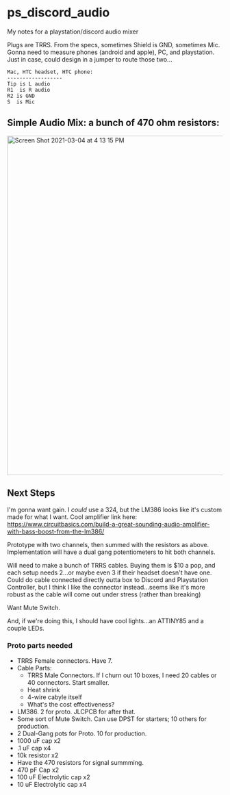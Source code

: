 # ps_discord_audio
My notes for a playstation/discord audio mixer

Plugs are TRRS.  From the specs, sometimes Shield is GND, sometimes Mic.  Gonna need to measure phones (android and apple), PC, and playstation.  Just in case, could design in a jumper to route those two...

```
Mac, HTC headset, HTC phone:
------------------
Tip is L audio
R1  is R audio
R2 is GND
S  is Mic
```

## Simple Audio Mix:  a bunch of 470 ohm resistors:
<img width="793" alt="Screen Shot 2021-03-04 at 4 13 15 PM" src="https://user-images.githubusercontent.com/43499190/110043543-cb5ad180-7d04-11eb-9ea3-f7a5ee9c64b0.png">

## Next Steps
I'm gonna want gain.  I *could* use a 324, but the LM386 looks like it's custom made for what I want.  Cool amplifier link here:
https://www.circuitbasics.com/build-a-great-sounding-audio-amplifier-with-bass-boost-from-the-lm386/

Prototype with two channels, then summed with the resistors as above.  Implementation will have a dual gang potentiometers to hit both channels.

Will need to make a bunch of TRRS cables.  Buying them is $10 a pop, and each setup needs 2...or maybe even 3 if their headset doesn't have one.
Could do cable connected directly outta box to Discord and Playstation Controller, but I think I like the connector instead...seems like it's more robust as the cable will come out under stress (rather than breaking)

Want Mute Switch.

And, if we're doing this, I should have cool lights...an ATTINY85 and a couple LEDs.

### Proto parts needed
* TRRS Female connectors.  Have 7.
* Cable Parts:
  * TRRS Male Connectors.  If I churn out 10 boxes, I need 20 cables or 40 connectors. Start smaller.
  * Heat shrink
  * 4-wire cabyle itself
  * What's the cost effectiveness?
* LM386.   2 for proto.  JLCPCB for after that.
* Some sort of Mute Switch.  Can use DPST for starters; 10 others for production.
* 2 Dual-Gang pots for Proto.  10 for production.
* 1000 uF cap x2
* .1 uF cap x4
* 10k resistor x2
* Have the 470 resistors for signal summming.
* 470 pF Cap x2
* 100 uF Electrolytic cap x2
* 10 uF Electrolytic cap x4

